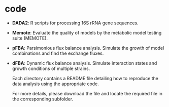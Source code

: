 # code

- **DADA2**: R scripts for processing 16S rRNA gene sequences.

- **Memote**: Evaluate the quality of models by the metabolic model testing suite (MEMOTE).

- **pFBA**: Parsimonious flux balance analysis. Simulate the growth of model combinations and find the exchange fluxes.

- **dFBA**: Dynamic flux balance analysis. Simulate interaction states and growth conditions of multiple strains.




  Each directory contains a README file detailing how to reproduce the data analysis using the appropriate code.				
  
  For more details, please download the file and locate the required file in the corresponding subfolder.  
